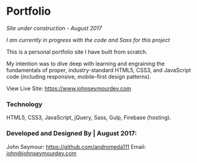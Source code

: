 Portfolio
=====================
*Site under construction - August 2017*

*I am currently in progress with the code and Sass for this project*

This is a personal portfolio site I have built from scratch.

My intention was to dive deep with learning and engraining the fundamentals of proper, industry-standard HTML5, CSS3, and JavaScript code (including responsive, mobile-first design patterns).

View Live Site: https://www.johnseymourdev.com

### Technology
HTML5, CSS3, JavaScript, jQuery, Sass, Gulp, Firebase (hosting).

### Developed and Designed By | August 2017:

John Seymour: https://github.com/andromeda111
Email: john@johnseymourdev.com
